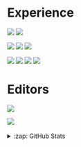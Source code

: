 # Experience
![](https://img.shields.io/badge/OS-Windows-informational?style=for-the-badge&labelColor=000000&logo=Windows&logoColor=white&color=9645f4)
![](https://img.shields.io/badge/OS-Linux-informational?style=for-the-badge&labelColor=000000&logo=Linux&logoColor=white&color=9645f4)

![](https://img.shields.io/badge/Language-lua-informational?style=for-the-badge&labelColor=000000&logo=LUA&logoColor=white&color=9645f4)
![](https://img.shields.io/badge/Language-C++-informational?style=for-the-badge&labelColor=000000&logo=C++&logoColor=white&color=9645f4)
![](https://img.shields.io/badge/Language-Git-informational?style=for-the-badge&labelColor=000000&logo=Git&logoColor=white&color=9645f4)

![](https://img.shields.io/badge/Language-Html-informational?style=for-the-badge&labelColor=000000&logo=HTML5&logoColor=white&color=9645f4)
![](https://img.shields.io/badge/Language-Css-informational?style=for-the-badge&labelColor=000000&logo=CSS3&logoColor=white&color=9645f4)
![](https://img.shields.io/badge/Language-JavaScript-informational?style=for-the-badge&labelColor=000000&logo=JavaScript&logoColor=white&color=9645f4)
![](https://img.shields.io/badge/Language-Sql-informational?style=for-the-badge&labelColor=000000&logo=SQL&logoColor=white&color=9645f4)

# Editors
![](https://img.shields.io/badge/IDE-VSCode-informational?style=for-the-badge&labelColor=000000&logo=visual-studio-code&logoColor=white&color=9645f4)
</a>

<a href="https://github.com/olivershot1/github-readme-stats">
  <img align="center" src="https://github-readme-stats.vercel.app/api/top-langs/?username=olivershot1&count_private=true&theme=midnight-purple&layout=compact" />
</a>
<br />
<br />

<details>
  <summary>:zap: GitHub Stats</summary>

<a href="https://github.com/olivershot1/github-readme-stats">
  <img align="center" src="https://github-readme-stats.vercel.app/api?username=olivershot1&count_private=true&theme=midnight-purple" />
</a>
